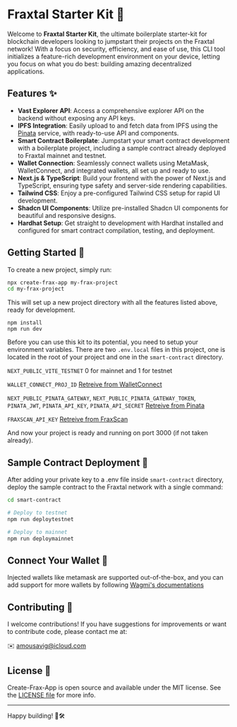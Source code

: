 # Fraxtal Starter Kit 🚀

Welcome to **Fraxtal Starter Kit**, the ultimate boilerplate starter-kit for blockchain developers looking to jumpstart their projects on the Fraxtal network! With a focus on security, efficiency, and ease of use, this CLI tool initializes a feature-rich development environment on your device, letting you focus on what you do best: building amazing decentralized applications.

## Features ✨

-   **Vast Explorer API**: Access a comprehensive explorer API on the backend without exposing any API keys.
-   **IPFS Integration**: Easily upload to and fetch data from IPFS using the [Pinata](https://www.pinata.cloud) service, with ready-to-use API and components.
-   **Smart Contract Boilerplate**: Jumpstart your smart contract development with a boilerplate project, including a sample contract already deployed to Fraxtal mainnet and testnet.
-   **Wallet Connection**: Seamlessly connect wallets using MetaMask, WalletConnect, and integrated wallets, all set up and ready to use.
-   **Next.js & TypeScript**: Build your frontend with the power of Next.js and TypeScript, ensuring type safety and server-side rendering capabilities.
-   **Tailwind CSS**: Enjoy a pre-configured Tailwind CSS setup for rapid UI development.
-   **Shadcn UI Components**: Utilize pre-installed Shadcn UI components for beautiful and responsive designs.
-   **Hardhat Setup**: Get straight to development with Hardhat installed and configured for smart contract compilation, testing, and deployment.

## Getting Started 🚀

To create a new project, simply run:

```bash
npx create-frax-app my-frax-project
cd my-frax-project
```

This will set up a new project directory with all the features listed above, ready for development.

```
npm install
npm run dev
```

Before you can use this kit to its potential, you need to setup your environment variables. There are two `.env.local` files in this project, one is located in the root of your project and one in the `smart-contract` directory.

`NEXT_PUBLIC_VITE_TESTNET` 0 for mainnet and 1 for testnet

`WALLET_CONNECT_PROJ_ID` [Retreive from WalletConnect](https://cloud.walletconnect.com)

`NEXT_PUBLIC_PINATA_GATEWAY`, `NEXT_PUBLIC_PINATA_GATEWAY_TOKEN`, `PINATA_JWT`, `PINATA_API_KEY`, `PINATA_API_SECRET` [Retreive from Pinata](https://www.pinata.cloud)

`FRAXSCAN_API_KEY` [ Retreive from FraxScan ](https://fraxscan.com)

And now your project is ready and running on port 3000 (if not taken already).

## Sample Contract Deployment 📄

After adding your private key to a .env file inside `smart-contract` directory, deploy the sample contract to the Fraxtal network with a single command:

```bash
cd smart-contract

# Deploy to testnet
npm run deploytestnet

# Deploy to mainnet
npm run deploymainnet
```

## Connect Your Wallet 🔗

Injected wallets like metamask are supported out-of-the-box, and you can add support for more wallets by following [Wagmi's documentations](https://wagmi.sh/react/guides/connect-wallet)

## Contributing 🤝

I welcome contributions! If you have suggestions for improvements or want to contribute code, please contact me at:

✉️ [amousavig@icloud.com](mailto:amousavig@icloud.com)

## License 📄

Create-Frax-App is open source and available under the MIT license. See the [LICENSE file](./LICENSE) for more info.

---

Happy building! 🚀🛠
